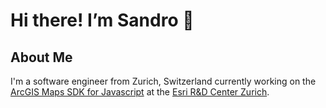 # Hi there! I’m Sandro 👋

## About Me

I'm a software engineer from Zurich, Switzerland currently working on the [ArcGIS Maps SDK for Javascript](https://developers.arcgis.com/javascript/latest/) at the [Esri R&D Center Zurich](https://www.esri.com/en-us/about/about-esri/zurich-rd).

